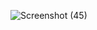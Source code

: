 ![Screenshot (45)](https://github.com/anafariya/reactTodo/assets/70438803/21ee0f59-f574-4617-808f-da20e8b6b0c0)
